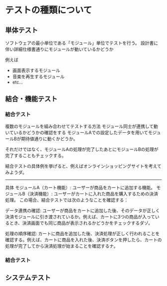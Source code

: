 # テストの種類について

## 単体テスト
  ソフトウェアの最小単位である「モジュール」単位でテストを行う。
  設計書に伴い詳細仕様書通りにモジュールが動いているかどうか
  
  例えば
  - 画面表示するモジュール
  - 音楽を再生するモジュール
  - etc...

## 結合・機能テスト
  ### 結合テスト
  複数のモジュールを組み合わせてテストする方法
  モジュール同士が連携して動いているかどうかの確認をする
  モジュールAでの設定したデータを用いてモジュールBが期待値通りに動くかどうか。

  それだけではなく、モジュールAの処理が完了したあとにモジュールBの処理が完了することもチェックする。

  結合テストの具体例を挙げると、例えばオンラインショッピングサイトを考えてみようダ。

  *** 
  具体 
  モジュールA（カート機能）: ユーザーが商品をカートに追加する機能。
  モジュールB（決済機能）: ユーザーがカートに入れた商品を購入するための決済処理。
  この場合、結合テストでは次のようなことを確認する：

  データ連携の確認: ユーザーが商品をカートに追加した後、そのデータが正しく決済モジュールに引き渡されているか。例えば、カートに3つの商品が入っているとき、決済画面でも同じ商品が表示されるかどうかをチェックするダゾ。

  処理の順序確認: カートに商品を追加した後、決済処理が正しく行われることを確認する。例えば、カートに商品を入れた後、決済ボタンを押したら、カートの処理が完了してから決済処理が始まることを確認するナ。

  ### 結合テスト

    
## システムテスト
